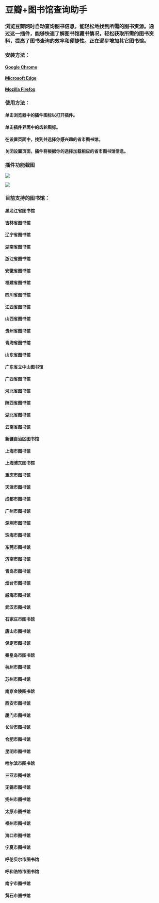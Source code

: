 ﻿# 豆瓣+图书馆查询助手
### 浏览豆瓣网时自动查询图书信息，能轻松地找到所需的图书资源。通过这一插件，能够快速了解图书馆藏书情况，轻松获取所需的图书资料，提高了图书查询的效率和便捷性。正在逐步增加其它图书馆。

### 安装方法：

#### [Google Chrome ](https://chromewebstore.google.com/detail/%E8%B1%86%E7%93%A3+%E5%9B%BE%E4%B9%A6%E9%A6%86%E6%9F%A5%E8%AF%A2%E5%8A%A9%E6%89%8B/ikdabfmbodafpkjkhbookfbimcjgkdnl)

#### [Microsoft Edge](https://microsoftedge.microsoft.com/addons/detail/%E8%B1%86%E7%93%A3%E5%9B%BE%E4%B9%A6%E9%A6%86%E6%9F%A5%E8%AF%A2%E5%8A%A9%E6%89%8B/epigeglfefennfmicnckmolnoiiomgfm)

#### [Mozilla Firefox](https://addons.mozilla.org/zh-CN/firefox/addon/%E8%B1%86%E7%93%A3-%E5%9B%BE%E4%B9%A6%E9%A6%86%E6%9F%A5%E8%AF%A2%E5%8A%A9%E6%89%8B/?utm_source=addons.mozilla.org&utm_medium=referral&utm_content=search)

### 使用方法：
#### 单击浏览器中的插件图标以打开插件。
#### 单击插件界面中的齿轮图标。
#### 在设置页面中，找到并选择你感兴趣的省市图书馆。
#### 关闭设置页面，插件将根据你的选择加载相应的省市图书馆信息。

### 插件功能截图
![](https://github.com/wyj0605/douban_library/blob/main/img/Snipaste_2024-03-14_12-26-49.png?raw=true)

![](https://github.com/wyj0605/douban_library/blob/main/img/2024-4-24.png?raw=true)


### 目前支持的图书馆：
#### 黑龙江省图书馆
#### 吉林省图书馆
#### 辽宁省图书馆
#### 湖南省图书馆
#### 浙江省图书馆
#### 安徽省图书馆
#### 福建省图书馆
#### 四川省图书馆
#### 江西省图书馆
#### 山西省图书馆
#### 贵州省图书馆
#### 青海省图书馆
#### 山东省图书馆
#### 广东省立中山图书馆
#### 广西省图书馆
#### 河北省图书馆
#### 陕西省图书馆
#### 湖北省图书馆
#### 云南省图书馆
#### 新疆自治区图书馆
#### 上海市图书馆
#### 上海浦东图书馆
#### 重庆市图书馆
#### 天津市图书馆
#### 成都市图书馆
#### 广州市图书馆
#### 深圳市图书馆
#### 珠海市图书馆
#### 东莞市图书馆
#### 济南市图书馆
#### 青岛市图书馆
#### 烟台市图书馆
#### 威海市图书馆
#### 武汉市图书馆
#### 石家庄市图书馆
#### 唐山市图书馆
#### 保定市图书馆
#### 秦皇岛市图书馆
#### 杭州市图书馆
#### 苏州市图书馆
#### 南京金陵图书馆
#### 西安市图书馆
#### 厦门市图书馆
#### 长沙市图书馆
#### 合肥市图书馆
#### 昆明市图书馆
#### 哈尔滨市图书馆
#### 三亚市图书馆
#### 无锡市图书馆
#### 扬州市图书馆
#### 太原市图书馆
#### 福州市图书馆
#### 海口市图书馆
#### 宁夏市图书馆
#### 呼伦贝尔市图书馆
#### 呼和浩特市图书馆
#### 南宁市图书馆
#### 黄石市图书馆
